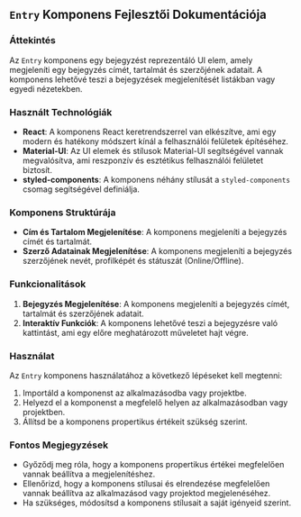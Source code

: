 ## `Entry` Komponens Fejlesztői Dokumentációja

### Áttekintés

Az `Entry` komponens egy bejegyzést reprezentáló UI elem, amely megjeleníti egy bejegyzés címét, tartalmát és szerzőjének adatait. A komponens lehetővé teszi a bejegyzések megjelenítését listákban vagy egyedi nézetekben.

### Használt Technológiák

- **React**: A komponens React keretrendszerrel van elkészítve, ami egy modern és hatékony módszert kínál a felhasználói felületek építéséhez.
- **Material-UI**: Az UI elemek és stílusok Material-UI segítségével vannak megvalósítva, ami reszponzív és esztétikus felhasználói felületet biztosít.
- **styled-components**: A komponens néhány stílusát a `styled-components` csomag segítségével definiálja.

### Komponens Struktúrája

- **Cím és Tartalom Megjelenítése**: A komponens megjeleníti a bejegyzés címét és tartalmát.
- **Szerző Adatainak Megjelenítése**: A komponens megjeleníti a bejegyzés szerzőjének nevét, profilképét és státuszát (Online/Offline).

### Funkcionalitások

1. **Bejegyzés Megjelenítése**: A komponens megjeleníti a bejegyzés címét, tartalmát és szerzőjének adatait.
2. **Interaktív Funkciók**: A komponens lehetővé teszi a bejegyzésre való kattintást, ami egy előre meghatározott műveletet hajt végre.

### Használat

Az `Entry` komponens használatához a következő lépéseket kell megtenni:

1. Importáld a komponenst az alkalmazásodba vagy projektbe.
2. Helyezd el a komponenst a megfelelő helyen az alkalmazásodban vagy projektben.
3. Állítsd be a komponens propertikus értékeit szükség szerint.

### Fontos Megjegyzések

- Győződj meg róla, hogy a komponens propertikus értékei megfelelően vannak beállítva a megjelenítéshez.
- Ellenőrizd, hogy a komponens stílusai és elrendezése megfelelően vannak beállítva az alkalmazásod vagy projektod megjelenéséhez.
- Ha szükséges, módosítsd a komponens stílusait a saját igényeid szerint.